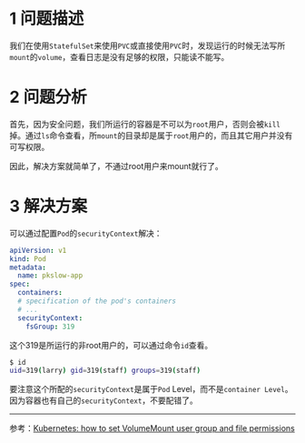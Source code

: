 # 1 问题描述

我们在使用`StatefulSet`来使用`PVC`或直接使用`PVC`时，发现运行的时候无法写所`mount`的`volume`，查看日志是没有足够的权限，只能读不能写。



# 2 问题分析

首先，因为安全问题，我们所运行的容器是不可以为`root`用户，否则会被`kill`掉。通过`ls`命令查看，所`mount`的目录却是属于`root`用户的，而且其它用户并没有可写权限。

因此，解决方案就简单了，不通过root用户来mount就行了。



# 3 解决方案

可以通过配置`Pod`的`securityContext`解决：

```yaml
apiVersion: v1
kind: Pod
metadata:
  name: pkslow-app
spec:
  containers:
  # specification of the pod's containers
  # ...
  securityContext:
    fsGroup: 319
```



这个319是所运行的非root用户的，可以通过命令`id`查看。

```bash
$ id
uid=319(larry) gid=319(staff) groups=319(staff)
```



要注意这个所配的`securityContext`是属于`Pod` Level，而不是`container Level`。因为容器也有自己的`securityContext`，不要配错了。



---

参考：[Kubernetes: how to set VolumeMount user group and file permissions](https://stackoverflow.com/questions/43544370/kubernetes-how-to-set-volumemount-user-group-and-file-permissions)